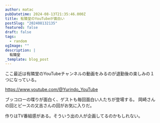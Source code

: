 ```yaml
---
author: matac
pubDatetime: 2024-08-13T21:35:46.000Z
title: 有隣堂のYouTubeが面白い
postSlug: "202408132135"
featured: false
draft: false
tags:
  - random
ogImage: ""
description: |
  有隣堂
_template: blog_post
---
```


ここ最近は有隣堂のYouTubeチャンネルの動画をみるのが退勤後の楽しみの１つになっている。

https://www.youtube.com/@Yurindo_YouTube

ブッコローの喋りが面白く、ゲストも毎回面白い人たちが登場する。
岡崎さんの回とピースの又吉さんの回がお気に入りだ。

作りはTV番組感がある。そういう出の人が企画してるのかもしれない。
